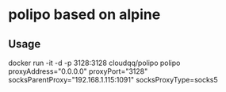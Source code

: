 # polipo based on alpine
## Usage
 docker run -it -d -p 3128:3128 cloudqq/polipo polipo proxyAddress="0.0.0.0" proxyPort="3128" socksParentProxy="192.168.1.115:1091" socksProxyType=socks5
